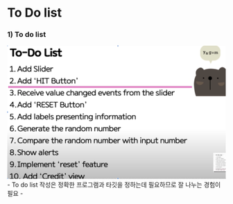 # To Do list

### 1) To do list

<img src='images/2022-05-08-11-52-03.png' />
- To do list 작성은 정확한 프로그램과 타깃을 정하는데 필요하므로 잘 나누는 경험이 필요
-
